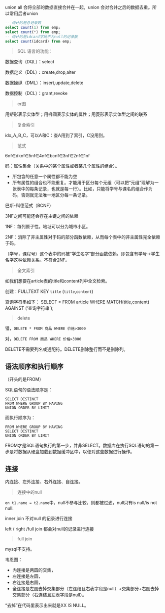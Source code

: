 union all 会将全部的数据直接合并在一起，union 会对合并之后的数据去重。所以常用后者union

```sql
-- 统计的是总记录数
select count(1) from emp;
select count(*) from emp;
-- 统计的是idcard字段不为null的记录数
select count(idcard) from emp; 
```

> SQL 语言的功能：

数据查询（DQL）：select

数据定义（DDL）：create,drop,alter

数据操纵（DML）：insert,update,delete

数据控制（DCL）：grant,revoke
  

> er图

用矩形表示实体型；用椭圆表示实体的属性；用菱形表示实体型之间的联系


> 复合索引

idx_A_B_C，可以A和C：查A用到了索引，C没用到。


> 范式

6nf∈dknf∈5nf∈4nf∈bcnf∈3nf∈2nf∈1nf

码：属性集合（关系中的某个属性或者某几个属性的组合）。
- 所包含的任意一个属性都不能为空
- 所有属性的组合也不能重复。才能用于区分每个元组（可以把“元组”理解为一张表中的每条记录，也就是每一行）。比如，只能将学号与课名的组合作为码，否则就无法唯一地区分每一条记录。

巴斯-科德范式（BCNF）

3NF之间可能还会存在主键之间的依赖

1NF：每列原子性。地址可以分为城市小区。

2NF：消除了非主属性对于码的部分函数依赖，从而每个表中的非主属性完全依赖于码。

（学号，课程号）这个表中的码被“学生名字”部分函数依赖。即包含有学号→学生名字这种依赖关系。不符合2NF。


> 全文索引

如我们想要在article表的title和content列中全文检索。

创建：FULLTEXT KEY `title` (`title`,`content`)

查询字符串如下：
SELECT * FROM article WHERE MATCH(title,content) AGAINST (‘查询字符串’);

> delete


错，`DELETE * FROM 商品 WHERE 价格>3000`

对，`DELETE FROM 商品 WHERE 价格>3000`

DELETE不需要列名或通配符。DELETE删除整行而不是删除列。


## 语法顺序和执行顺序

（开头的是FROM）

SQL语句的语法顺序是：

```
SELECT DISTINCT
FROM WHERE GROUP BY HAVING 
UNION ORDER BY LIMIT
```

而执行顺序为：

```
FROM WHERE GROUP BY HAVING 
SELECT DISTINCT 
UNION ORDER BY LIMIT
```

FROM才是SQL语句执行的第一步，并非SELECT。数据库在执行SQL语句的第一步是将数据从硬盘加载到数据缓冲区中，以便对这些数据进行操作。



## 连接

内连接、左外连接、右外连接、自连接。

> 连接中的null

`on t1.name = t2.name`中，null不参与比较，则都被过滤，null只有is null/is not null.

inner join 不对null 的记录进行连接

left / right /full  join 都会对null的记录进行连接 


> full join

mysql不支持。

韦恩图：
- 内连接是两圆的交集，
- 左连接是左圆，
- 右连接是右圆，
- 全连接是左圆去掉交集部分（左连结且右表字段是null）+交集部分+右圆去掉交集部分（右连结且左表字段是null）。


“去掉”在代码里表示出来就是XX IS NULL。